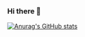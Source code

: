 ### Hi there 👋
[![Anurag's GitHub stats](https://github-readme-stats.vercel.app/api?username=qza36)](https://github.com/anuraghazra/github-readme-stats)
<!--
**qza36/qza36** is a ✨ _special_ ✨ repository because its `README.md` (this file) appears on your GitHub profile.

Here are some ideas to get you started:

- 🔭 I’m currently working on ...
- 🌱 I’m currently learning ...
- 👯 I’m looking to collaborate on ...
- 🤔 I’m looking for help with ...
- 💬 Ask me about ...
- 📫 How to reach me: ...
- 😄 Pronouns: ...
- ⚡ Fun fact: ...
-->
